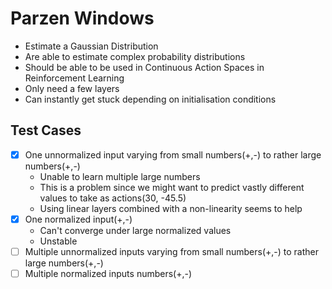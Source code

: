 # Parzen Windows

- Estimate a Gaussian Distribution
- Are able to estimate complex probability distributions
- Should be able to be used in Continuous Action Spaces in Reinforcement Learning
- Only need a few layers
- Can instantly get stuck depending on initialisation conditions

## Test Cases
- [X] One unnormalized input varying from small numbers(+,-) to rather large numbers(+,-)
    - Unable to learn multiple large numbers
    - This is a problem since we might want to predict vastly different values to take as actions(30, -45.5)
    - Using linear layers combined with a non-linearity seems to help
- [X] One normalized input(+,-)
    - Can't converge under large normalized values
    - Unstable
- [ ] Multiple unnormalized inputs varying from small numbers(+,-) to rather large numbers(+,-)
- [ ] Multiple normalized inputs numbers(+,-)